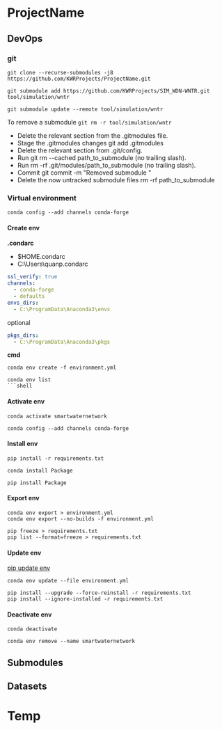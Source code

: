 # ProjectName

## DevOps
### git

```shell
git clone --recurse-submodules -j8 https://github.com/KWRProjects/ProjectName.git

git submodule add https://github.com/KWRProjects/SIM_WDN-WNTR.git tool/simulation/wntr

git submodule update --remote tool/simulation/wntr
```

To remove a submodule `git rm -r tool/simulation/wntr`

- Delete the relevant section from the .gitmodules file.
- Stage the .gitmodules changes git add .gitmodules
- Delete the relevant section from .git/config.
- Run git rm --cached path_to_submodule (no trailing slash).
- Run rm -rf .git/modules/path_to_submodule (no trailing slash).
- Commit git commit -m "Removed submodule <name>"
- Delete the now untracked submodule files rm -rf path_to_submodule

### Virtual environment

```shell
conda config --add channels conda-forge
```
#### Create env

**.condarc**
* $HOME\.condarc
* C:\Users\quanp\.condarc

```yaml
ssl_verify: true
channels:
  - conda-forge
  - defaults
envs_dirs:
  - C:\ProgramData\Anaconda3\envs
```

optional

```yaml
pkgs_dirs:
  - C:\ProgramData\Anaconda3\pkgs
```

**cmd**

```shell
conda env create -f environment.yml

conda env list
```shell
```

#### Activate env

```shell
conda activate smartwaternetwork

conda config --add channels conda-forge
```

#### Install env

```shell
pip install -r requirements.txt

conda install Package

pip install Package
```

#### Export env

```shell
conda env export > environment.yml
conda env export --no-builds -f environment.yml

pip freeze > requirements.txt
pip list --format=freeze > requirements.txt
```

#### Update env

[pip update env](https://stackoverflow.com/questions/24764549/upgrade-python-packages-from-requirements-txt-using-pip-command)

```shell
conda env update --file environment.yml

pip install --upgrade --force-reinstall -r requirements.txt
pip install --ignore-installed -r requirements.txt
```

#### Deactivate env

```shell
conda deactivate

conda env remove --name smartwaternetwork
```

## Submodules

## Datasets

# Temp
```shell

```


